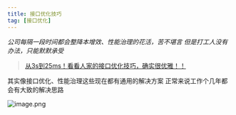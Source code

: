 ```yaml
---
title: 接口优化技巧
tag: [接口优化] 
---
```


*公司每隔一段时间都会整降本增效、性能治理的花活，苦不堪言
但是打工人没有办法，只能默默承受*

> [从3s到25ms！看看人家的接口优化技巧，确实很优雅！！](https://mp.weixin.qq.com/s/oMStgpD_5vFsBEt-Huq8zQ)

其实像接口优化、性能治理这些现在都有通用的解决方案
正常来说工作个几年都会有大致的解决思路

![image.png](https://cdn.jsdelivr.net/gh/logycoconut/pic-repo/tech/20231220153807.png)
